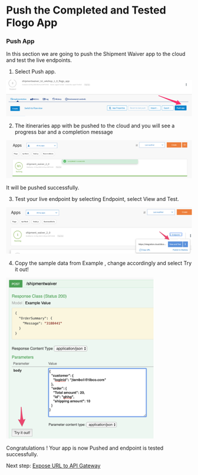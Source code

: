 # Push the Completed and Tested Flogo App

### Push App

In this section we are going to push the Shipment Waiver app to the cloud and test the live endpoints.

1.	Select Push app.

<img src="/images/appimp/141.png" alt="appimp" width=700/>

2)	The itineraries app with be pushed to the cloud and you will see a progress bar and a completion message

<img src="/images/appimp/14.png" alt="appimp" width=700/>

It will be pushed successfully.

3)	Test your live endpoint by selecting Endpoint, select View and Test.

<img src="/images/appimp/15.png" alt="appimp" width=700/>

4)	Copy the sample data from Example , change accordingly and select Try it out!

<img src="/images/appimp/17.png" alt="appimp" width=400/>


Congratulations ! Your app is now Pushed and endpoint is tested successfully.


Next step: [Expose URL to API Gateway](6.apigatewway.md)
